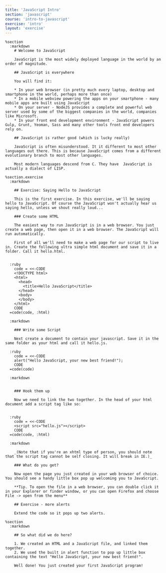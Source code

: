```yaml
---
title: 'JavaScript Intro'
section: 'javascript'
course: 'intro-to-javascript'
exercise: 'intro'
layout: 'exercise'
---
```


    %section
      :markdown
        # Welcome to JavaScript

        JavaScript is the most widely deployed language in the world by an order of magnitude.

        ## JavaScript is everywhere

        You will find it:

        * In your web browser (in pretty much every laptop, desktop and smartphone in the world, perhaps more than once)
        * In a mobile webview powering the apps on your smartphone - many mobile apps are built using JavaScript
        * On your server - NodeJS provides a complete and powerful web server used by some of the biggest companies in the world, companies like Microsoft.
        * In your front end development environment - JavaScript powers Gulp, Grunt, Yeoman, Sass and many other tools front end developers rely on.

        ## JavaScript is rather good (which is lucky really)

        JavaScript is often misunderstood. It it different to most other languages out there. This is because JavaScript comes from a different evolutionary branch to most other languages.

        Most modern languages descend from C. They have  JavaScript is actually a dialect of LISP.

    %section.exercise
      :markdown

        ## Exercise: Saying Hello to JavaScript

        This is the first exercise. In this exercise, we'll be saying hello to JavaScript. Of course the JavaScript won't actually hear us saying hello, unless we shout really loud...

        ### Create some HTML

        The easiest way to run JavaScript is in a web browser. You just create a web page, then open it in a web browser. The JavaScript will run automatically.

        First of all we'll need to make a web page for our script to live in. Create the following ultra simple html document and save it in a folder. Call it hello.html.


      :ruby
        code = <<-CODE
        <!DOCTYPE html>
        <html>
          <head>
            <title>Hello JavaScript</title>
          </head>
          <body>
          </body>
        </html>
        CODE
      =code(code, :html)

      :markdown

        ### Write some Script

        Next create a document to contain your javascript. Save it in the same folder as your html and call it hello.js.

      :ruby
        code = <<-CODE
        alert("Hello JavaScript, your new best friend!");
        CODE
      =code(code)

      :markdown


        ### Hook them up

        Now we need to link the two together. In the head of your html document add a script tag like so:


      :ruby
        code = <<-CODE
        <script src="hello.js"></script>
        CODE
      =code(code, :html)

      :markdown

        _(Note that if you're an xhtml type of person, you should note that the script tag cannot be self closing. It will break in IE.)_

        ### What do you get?

        Now open the page you just created in your web browser of choice. You should see a handy little box pop up welcoming you to JavaScript.

        **Tip. To open the file in a web browser, you can double click it in your Explorer or finder window, or you can open Firefox and choose File -> open from the menu**

        ## Exercise - more alerts

        Extend the code so it pops up two alerts.

    %section
      :markdown

        ## So what did we do here?

        1. We created an HTML and a JavaScript file, and linked them together.
        2. We used the built in alert function to pop up little box containing the text "Hello JavaScript, your new best friend!".

        Well done! You just created your first JavaScript program!
